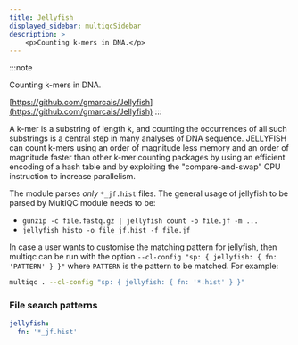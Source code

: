 ```yaml
---
title: Jellyfish
displayed_sidebar: multiqcSidebar
description: >
    <p>Counting k-mers in DNA.</p>
---
```


<!--
~~~~~ DO NOT EDIT ~~~~~
This file is autogenerated from the MultiQC module python docstring.
Do not edit the markdown, it will be overwritten.

File path for the source of this content: multiqc/modules/jellyfish/jellyfish.py
~~~~~~~~~~~~~~~~~~~~~~~
-->

:::note
<p>Counting k-mers in DNA.</p>

[https://github.com/gmarcais/Jellyfish](https://github.com/gmarcais/Jellyfish)
:::

A k-mer is a substring of length k, and counting the occurrences of all such substrings
is a central step in many analyses of DNA sequence. JELLYFISH can count k-mers using an order of
magnitude less memory and an order of magnitude faster than other k-mer counting packages by using
an efficient encoding of a hash table and by exploiting the "compare-and-swap" CPU instruction to
increase parallelism.

The module parses _only_ `*_jf.hist` files. The general usage of jellyfish to be parsed by MultiQC module needs to be:

- `gunzip -c file.fastq.gz | jellyfish count -o file.jf -m ...`
- `jellyfish histo -o file_jf.hist -f file.jf`

In case a user wants to customise the matching pattern for jellyfish, then multiqc can be run with the option `--cl-config "sp: { jellyfish: { fn: 'PATTERN' } }"` where `PATTERN` is the pattern to be matched. For example:

```bash
multiqc . --cl-config "sp: { jellyfish: { fn: '*.hist' } }"
```

### File search patterns

```yaml
jellyfish:
  fn: '*_jf.hist'
```
    